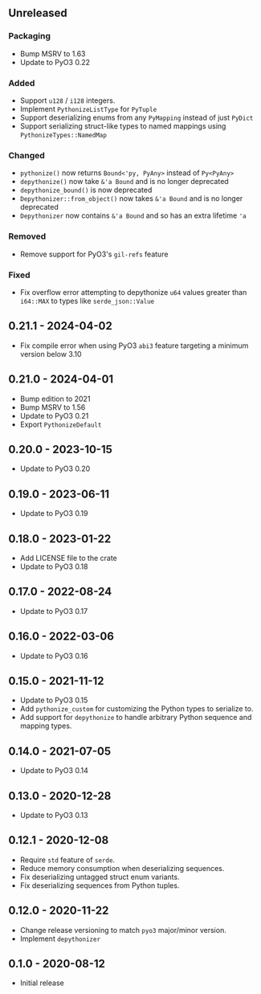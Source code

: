 ## Unreleased

### Packaging
- Bump MSRV to 1.63
- Update to PyO3 0.22

### Added
- Support `u128` / `i128` integers.
- Implement `PythonizeListType` for `PyTuple`
- Support deserializing enums from any `PyMapping` instead of just `PyDict`
- Support serializing struct-like types to named mappings using `PythonizeTypes::NamedMap`

### Changed
- `pythonize()` now returns `Bound<'py, PyAny>` instead of `Py<PyAny>`
- `depythonize()` now take `&'a Bound` and is no longer deprecated
- `depythonize_bound()` is now deprecated
- `Depythonizer::from_object()` now takes `&'a Bound` and is no longer deprecated
- `Depythonizer` now contains `&'a Bound` and so has an extra lifetime `'a`

### Removed
- Remove support for PyO3's `gil-refs` feature

### Fixed
- Fix overflow error attempting to depythonize `u64` values greater than `i64::MAX` to types like `serde_json::Value`

## 0.21.1 - 2024-04-02

- Fix compile error when using PyO3 `abi3` feature targeting a minimum version below 3.10

## 0.21.0 - 2024-04-01

- Bump edition to 2021
- Bump MSRV to 1.56
- Update to PyO3 0.21
- Export `PythonizeDefault`

## 0.20.0 - 2023-10-15

- Update to PyO3 0.20

## 0.19.0 - 2023-06-11

- Update to PyO3 0.19

## 0.18.0 - 2023-01-22

- Add LICENSE file to the crate
- Update to PyO3 0.18

## 0.17.0 - 2022-08-24

- Update to PyO3 0.17

## 0.16.0 - 2022-03-06

- Update to PyO3 0.16

## 0.15.0 - 2021-11-12

- Update to PyO3 0.15
- Add `pythonize_custom` for customizing the Python types to serialize to.
- Add support for `depythonize` to handle arbitrary Python sequence and mapping types.

## 0.14.0 - 2021-07-05

- Update to PyO3 0.14

## 0.13.0 - 2020-12-28

- Update to PyO3 0.13

## 0.12.1 - 2020-12-08

- Require `std` feature of `serde`.
- Reduce memory consumption when deserializing sequences.
- Fix deserializing untagged struct enum variants.
- Fix deserializing sequences from Python tuples.

## 0.12.0 - 2020-11-22

- Change release versioning to match `pyo3` major/minor version.
- Implement `depythonizer`

## 0.1.0 - 2020-08-12

- Initial release
